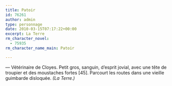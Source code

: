 ```yaml
---
title: Patoir
id: 76261
author: admin
type: personnage
date: 2010-03-15T07:17:22+00:00
excerpt: La Terre
rm_character_novel:
  - 75935
rm_character_name_main: Patoir

---
```

— Vétérinaire de Cloyes. Petit gros, sanguin, d&rsquo;esprit jovial, avec une tête de troupier et des moustaches fortes [45]. Parcourt les routes dans une vieille guimbarde disloquée. _(La Terre.)_